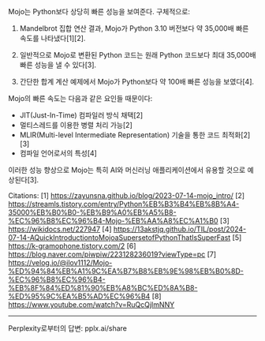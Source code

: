 Mojo는 Python보다 상당히 빠른 성능을 보여준다. 구체적으로:

1. Mandelbrot 집합 연산 결과, Mojo가 Python 3.10 버전보다 약 35,000배 빠른 속도를 나타냈다[1][2].

2. 일반적으로 Mojo로 변환된 Python 코드는 원래 Python 코드보다 최대 35,000배 빠른 성능을 낼 수 있다[3].

3. 간단한 합계 계산 예제에서 Mojo가 Python보다 약 100배 빠른 성능을 보였다[4].

Mojo의 빠른 속도는 다음과 같은 요인들 때문이다:

- JIT(Just-In-Time) 컴파일러 방식 채택[2]
- 멀티스레드를 이용한 병렬 처리 가능[2]
- MLIR(Multi-level Intermediate Representation) 기술을 통한 코드 최적화[2][3]
- 컴파일 언어로서의 특성[4]

이러한 성능 향상으로 Mojo는 특히 AI와 머신러닝 애플리케이션에서 유용할 것으로 예상된다[3].

Citations:
[1] https://zayunsna.github.io/blog/2023-07-14-mojo_intro/
[2] https://streamls.tistory.com/entry/Python%EB%B3%B4%EB%8B%A4-35000%EB%B0%B0-%EB%B9%A0%EB%A5%B8-%EC%96%B8%EC%96%B4-Mojo-%EB%AA%A8%EC%A1%B0
[3] https://wikidocs.net/227947
[4] https://13akstjq.github.io/TIL/post/2024-07-14-AQuickIntroductiontoMojoaSupersetofPythonThatIsSuperFast
[5] https://k-gramophone.tistory.com/2
[6] https://blog.naver.com/piwpiw/223128236019?viewType=pc
[7] https://velog.io/@ilov1112/Mojo-%ED%94%84%EB%A1%9C%EA%B7%B8%EB%9E%98%EB%B0%8D-%EC%96%B8%EC%96%B4-%EB%8F%84%ED%81%90%EB%A8%BC%ED%8A%B8-%ED%95%9C%EA%B5%AD%EC%96%B4
[8] https://www.youtube.com/watch?v=RuQcQjImNNY

---
Perplexity로부터의 답변: pplx.ai/share
